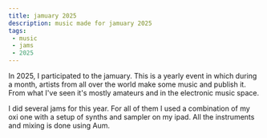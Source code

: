 ```yaml
---
title: jamuary 2025
description: music made for jamuary 2025
tags: 
 - music
 - jams
 - 2025
---
```


In 2025, I participated to the jamuary. This is a yearly event in which during a month, artists from all over the world make some music and publish it. From what I've seen it's mostly amateurs and in the electronic music space.

I did several jams for this year. For all of them I used a combination of my oxi one with a setup of synths and sampler on my ipad. All the instruments and mixing is done using Aum.
